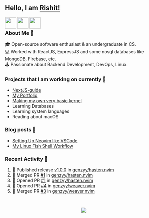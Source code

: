 ## Hello, I am [Rishit!](https://portfolio-genzyy.vercel.app/)

<a href="https://www.linkedin.com/in/rishit-pandey/" target="_blank">
    <img align="left" width="36px" src="https://img.icons8.com/fluency/48/000000/linkedin.png"/>
</a>

<a href="mailto:rishpandey8097@gmail.com" target="_blank">
    <img align="left" width="36px" src="https://img.icons8.com/plasticine/48/000000/gmail-new.png"/>
</a>

<a href="https://drive.google.com/file/d/1qCkZMKmikRYXOyqVC-taDFac7ZNDlGWe/view?usp=sharing" target="_blank">
    <img align="left" width="36px" src="https://img.icons8.com/external-itim2101-lineal-color-itim2101/64/000000/external-resume-human-resources-itim2101-lineal-color-itim2101.png"/>
</a>

<br />

### About Me 🚀

🎓 Open-source software enthusiast & an undergraduate in CS. <br />
💻 Worked with ReactJS, ExpressJS and some nosql databases like MongoDB, Firebase, etc. <br />
🕹️ Passionate about Backend Development, DevOps, Linux. <br />

### Projects that I am working on currently 🚧

- [NextJS-guide](https://github.com/genzyy/NextJS-guide)
- [My Portfolio](https://github.com/genzyy/next-portfolio)
- [Making my own very basic kernel](https://github.com/genzyy/rust_os)
- Learning Databases
- Learning system languages
- Reading about macOS

### Blog posts 📗

<!-- BLOG-POST-LIST:START -->
- [Setting Up Neovim like VSCode](https://dev.to/rishitpandey/setting-up-neovim-like-vscode-j8h)
- [My Linux Fish Shell Workflow](https://dev.to/rishitpandey/my-linux-fish-shell-workflow-28lk)
<!-- BLOG-POST-LIST:END -->

### Recent Activity 👀

<!--START_SECTION:activity-->
1. 🚀 Published release [v1.0.0](https://github.com/genzyy/hasten.nvim/releases/tag/v1.0.0) in [genzyy/hasten.nvim](https://github.com/genzyy/hasten.nvim)
2. 🎉 Merged PR [#1](https://github.com/genzyy/hasten.nvim/pull/1) in [genzyy/hasten.nvim](https://github.com/genzyy/hasten.nvim)
3. 💪 Opened PR [#1](https://github.com/genzyy/hasten.nvim/pull/1) in [genzyy/hasten.nvim](https://github.com/genzyy/hasten.nvim)
4. 💪 Opened PR [#4](https://github.com/genzyy/weaver.nvim/pull/4) in [genzyy/weaver.nvim](https://github.com/genzyy/weaver.nvim)
5. 🎉 Merged PR [#3](https://github.com/genzyy/weaver.nvim/pull/3) in [genzyy/weaver.nvim](https://github.com/genzyy/weaver.nvim)
<!--END_SECTION:activity-->
<br />

<p align="center">
  <img src="https://github-readme-stats.vercel.app/api?username=genzyy&show_icons=true&theme=radical&count_private=true&line_height=27">
</p>
